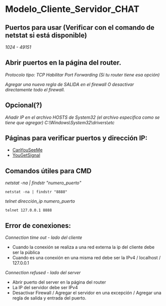 # Modelo_Cliente_Servidor_CHAT

## Puertos para usar (Verificar con el comando de netstat si está disponible)

_1024 - 49151_

## Abrir puertos en la página del router.

_Protocolo tipo: TCP_
_Habilitar Port Forwarding (Si tu router tiene esa opción)_

_Agregar una nueva regla de SALIDA en el firewall_
	       _O_
_desactivar directamente todo el firewall._

## Opcional(?)

_Añadir IP en el archivo HOSTS de System32 (el archivo especifica como se tiene que agregar)_
_C:\Windows\System32\drivers\etc_

## Páginas para verificar puertos y dirección IP:

* [CanYouSeeMe](https://canyouseeme.org/) 
* [YouGetSignal](https://www.yougetsignal.com/tools/open-ports/)

## Comandos útiles para CMD

_netstat -na | findstr "numero_puerto"_
```
netstat -na | findstr "8888"
```
_telnet dirección_ip numero_puerto_
```
telnet 127.0.0.1 8888
```

## Error de conexiones:

_Connection time out - lado del cliente_
* Cuando la conexión se realiza a una red externa la ip del cliente debe ser la pública
* Cuando es una conexión en una misma red debe ser la IPv4 / localhost / 127.0.0.1

_Connection refused - lado del server_
* Abrir puerto del server en la página del router
* La IP del servidor debe ser IPv4
* Desactivar Firewall / Agregar el servidor en una excepción / Agregar una regla de salida y entrada del puerto.
